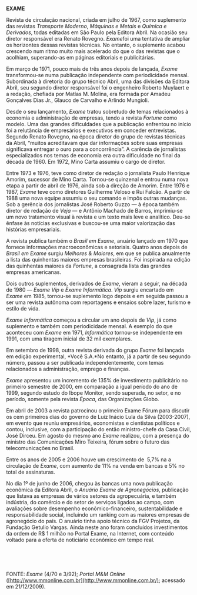 **EXAME**

Revista de circulação nacional, criada em julho de 1967, como suplemento
das revistas *Transporte Moderno*, *Máquinas e Metais* e *Química e
Derivados*, todas editadas em São Paulo pela Editora Abril. Na ocasião
seu diretor responsável era Renato Rovegno. *Exame*foi uma tentativa de
ampliar os horizontes dessas revistas técnicas. No entanto, o suplemento
acabou crescendo num ritmo muito mais acelerado do que o das revistas
que o acolhiam, superando-as em páginas editoriais e publicitárias.

Em março de 1971, pouco mais de três anos depois de lançada, *Exame*
transformou-se numa publicação independente com periodicidade mensal.
Subordinada à diretoria do grupo técnico Abril, uma das divisões da
Editora Abril, seu segundo diretor responsável foi o engenheiro Roberto
Muylaert e a redação, chefiada por Matías M. Molina, era formada por
Amadeu Gonçalves Dias Jr., Glauco de Carvalho e Arlindo Mungioli.

Desde o seu lançamento, *Exame* tratou sobretudo de temas relacionados à
economia e administração de empresas, tendo a revista *Fortune* como
modelo. Uma das grandes dificuldades que a publicação enfrentou no
início foi a relutância de empresários e executivos em conceder
entrevistas. Segundo Renato Rovegno, na época diretor do grupo de
revistas técnicas da Abril, “muitos acreditavam que dar informações
sobre suas empresas significava entregar o ouro para a concorrência”. A
carência de jornalistas especializados nos temas de economia era outra
dificuldade no final da década de 1960. Em 1972, Mino Carta assumiu o
cargo de diretor.

Entre 1973 e 1976, teve como diretor de redação o jornalista Paulo
Henrique Amorim, sucessor de Mino Carta. Tornou-se quinzenal e entrou
numa nova etapa a partir de abril de 1976, ainda sob a direção de
Amorim. Entre 1976 e 1987, *Exame* teve como diretores Guilherme Veloso
e Rui Falcão. A partir de 1988 uma nova equipe assumiu o seu comando e
impôs outras mudanças. Sob a gerência dos jornalistas José Roberto Guzzo
— à época também diretor de redação de *Veja* — e Antônio Machado de
Barros, imprimiu-se um novo tratamento visual à revista e um texto mais
leve e analítico. Deu-se ênfase às notícias exclusivas e buscou-se uma
maior valorização das histórias empresariais.

A revista publica também o *Brasil em Exame*, anuário lançado em 1970
que fornece informações macroeconômicas e setoriais. Quatro anos depois
de *Brasil em Exame* surgiu *Melhores &* *Maiores*, em que se publica
anualmente a lista das quinhentas maiores empresas brasileiras. Foi
inspirada na edição das quinhentas maiores da *Fortune*, a consagrada
lista das grandes empresas americanas.

Dois outros suplementos, derivados de *Exame*, vieram a seguir, na
década de 1980 — *Exame Vip* e *Exame Informática*. *Vip* surgiu
encartado em *Exame* em 1985, tornou-se suplemento logo depois e em
seguida passou a ser uma revista autônoma com reportagens e ensaios
sobre lazer, turismo e estilo de vida.

*Exame Informática* começou a circular um ano depois de *Vip*, já como
suplemento e também com periodicidade mensal. A exemplo do que aconteceu
com *Exame* em 1971, *Informática* tornou-se independente em 1991, com
uma tiragem inicial de 32 mil exemplares.

Em setembro de 1998, outra revista derivada do grupo *Exame* foi lançada
em edição experimental, *Você S.A.*No entanto, já a partir de seu
segundo número, passou a ser publicada independentemente, com temas
relacionados a administração, emprego e finanças.

*Exame* apresentou um incremento de 135% de investimento publicitário no
primeiro semestre de 2000, em comparação a igual período do ano de 1999,
segundo estudo do Ibope Monitor, sendo superada, no setor, e no período,
somente pela revista *Época*, das Organizações Globo.

Em abril de 2003 a revista patrocinou o primeiro Exame Fórum para
discutir os cem primeiros dias do governo de Luiz Inácio Lula da Silva
(2003-2007), em evento que reuniu empresários, economistas e cientistas
políticos e contou, inclusive, com a participação do então
ministro-chefe da Casa Civil, José Dirceu. Em agosto do mesmo ano
*Exame* realizou, com a presença do ministro das Comunicações Miro
Teixeira, fórum sobre o futuro das telecomunicações no Brasil.

Entre os anos de 2005 e 2006 houve um crescimento de  5,7% na a
circulação de *Exame*, com aumento de 11% na venda em bancas e 5% no
total de assinaturas.

No dia 1º de junho de 2006, chegou às bancas uma nova publicação
econômica da Editora Abril, o *Anuário Exame de Agronegócios*,
publicação que listava as empresas de vários setores da agropecuária, e
também indústria, do comércio e do setor de serviços ligados ao campo,
com avaliações sobre desempenho econômico-financeiro, sustentabilidade e
responsabilidade social, incluindo um ranking com as maiores empresas de
agronegócio do país. O anuário tinha apoio técnico da FGV Projetos, da
Fundação Getulio Vargas. Ainda neste ano foram concluídos investimentos
da ordem de R\$ 1 milhão no Portal Exame, na Internet, com conteúdo
voltado para a oferta de noticiário econômico em tempo real.

 

 

FONTE: *Exame* (4/70 e 3/92); *Portal M&M Online*
([http://www.mmonline.com.br](http://www.mmonline.com.br/); acessado em
21/12/2009).

 
